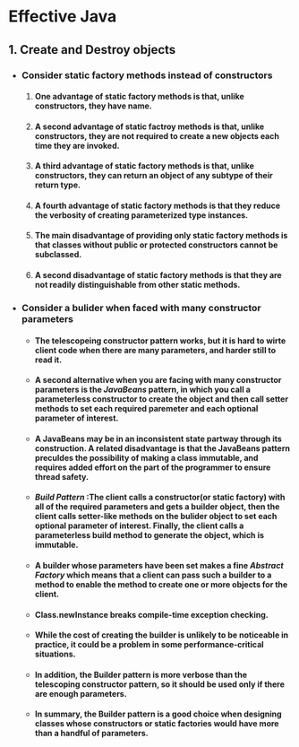 # Effective Java

## 1. Create and Destroy objects
* ### Consider static factory methods instead of constructors
  1. #### One advantage of static factory methods is that, unlike constructors, they have name.
  2. #### A second advantage of static factroy methods is that, unlike constructors, they are not required to create a new objects each time they are invoked.
  3. #### A third advantage of static factory methods is that, unlike constructors, they can return an object of any subtype of their return type.
  4. #### A fourth advantage of static factory methods is that they reduce the verbosity of creating parameterized type instances.
  5. #### The main disadvantage of providing only static factory methods is that classes without public or protected constructors cannot be subclassed.
  6. #### A second disadvantage of static factory methods is that they are not readily distinguishable from other static methods.
  
* ### Consider a bulider when faced with many constructor parameters
  * #### The telescopeing constructor pattern works, but it is hard to wirte client code when there are many parameters, and harder still to read it.
  * #### A second alternative when you are facing with many constructor parameters is the *JavaBeans* pattern, in which you call a parameterless constructor to create the object and then call setter methods to set each required paremeter and each optional parameter of interest.
  * #### A JavaBeans may be in an inconsistent state partway through its construction. A related disadvantage is that the JavaBeans pattern preculdes the possibility of making a class immutable, and requires added effort on the part of the programmer to ensure thread safety.
  * #### *Build Pattern* :The client calls a constructor(or static factory) with all of the required parameters and gets a builder object, then the client calls setter-like methods on the bulider object to set each optional parameter of interest. Finally, the client calls a parameterless build method to generate the object, which is immutable.  
  * #### A builder whose parameters have been set makes a fine *Abstract Factory* which means that a client can pass such a builder to a method to enable the method to create one or more objects for the client.
  * #### Class.newInstance breaks compile-time exception checking.
  * #### While the cost of creating the builder is unlikely to be noticeable in practice, it could be a problem in some performance-critical situations.
  * #### In addition, the Builder pattern is more verbose than the telescoping constructor pattern, so it should be used only if there are enough parameters.
  * #### In summary, the Builder pattern is a good choice when designing classes whose constructors or static factories would have more than a handful of parameters.